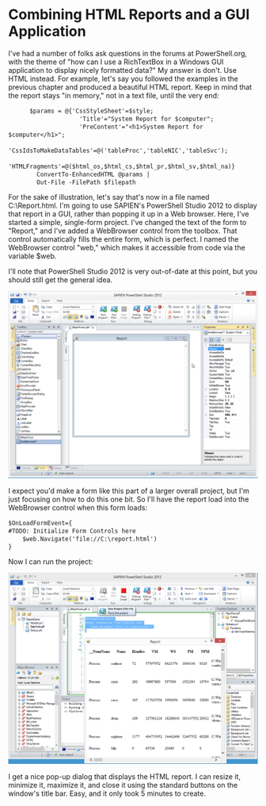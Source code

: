 # Combining HTML Reports and a GUI Application

I've had a number of folks ask questions in the forums at PowerShell.org, with the theme of "how can I use a RichTextBox in a Windows GUI application to display nicely formatted data?" My answer is don't. Use HTML instead. For example, let's say you followed the examples in the previous chapter and produced a beautiful HTML report. Keep in mind that the report stays "in memory," not in a text file, until the very end:

```
      $params = @{'CssStyleSheet'=$style;
                    'Title'="System Report for $computer";
                    'PreContent'="<h1>System Report for $computer</h1>";
                    'CssIdsToMakeDataTables'=@('tableProc','tableNIC','tableSvc');
                    'HTMLFragments'=@($html_os,$html_cs,$html_pr,$html_sv,$html_na)}
        ConvertTo-EnhancedHTML @params |
        Out-File -FilePath $filepath
```

For the sake of illustration, let's say that's now in a file named C:\Report.html. I'm going to use SAPIEN's PowerShell Studio 2012 to display that report in a GUI, rather than popping it up in a Web browser. Here, I've started a simple, single-form project. I've changed the text of the form to "Report," and I've added a WebBrowser control from the toolbox. That control automatically fills the entire form, which is perfect. I named the WebBrowser control "web," which makes it accessible from code via the variable $web.

I'll note that PowerShell Studio 2012 is very out-of-date at this point, but you should still get the general idea.

![image006.png](/manuscript/image006.png)

I expect you'd make a form like this part of a larger overall project, but I'm just focusing on how to do this one bit. So I'll have the report load into the WebBrowser control when this form loads:

```
$OnLoadFormEvent={
#TODO: Initialize Form Controls here
    $web.Navigate('file://C:\report.html')
} 
```

Now I can run the project:

![image007.png](/manuscript/image007.png)

I get a nice pop-up dialog that displays the HTML report. I can resize it, minimize it, maximize it, and close it using the standard buttons on the window's title bar. Easy, and it only took 5 minutes to create.
